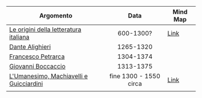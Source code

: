 | Argomento                                                                                                                                 |          Data          | Mind Map                                                                 |
| ----------------------------------------------------------------------------------------------------------------------------------------- |:----------------------:| ------------------------------------------------------------------------ |
| [Le origini della letteratura italiana](Le%20origini%20della%20letteratura%20italiana/Le%20origini%20della%20letteratura%20italiana.md)   |       600-1300?        | [Link](Le%20origini%20della%20letteratura%20italiana/Mind%20Map%201.png) |
| [Dante Alighieri](Dante%20Alighieri/Dante%20Alighieri.md)                                                                                 |       1265-1320        |                                                                          |
| [Francesco Petrarca](Francesco%20Petrarca/Francesco%20Petrarca.md)                                                                        |       1304-1374        |                                                                          |
| [Giovanni Boccaccio](Giovanni%20Boccaccio/Giovanni%20Boccaccio.md)                                                                        |       1313-1375        |                                                                          |
| [L'Umanesimo, Machiavelli e Guicciardini](L'Umanesimo,%20Machiavelli%20e%20Guicciardini/L'Umanesimo,%20Machiavelli%20e%20Guicciardini.md) | fine 1300 - 1550 circa | [Link](L'Umanesimo,%20Machiavelli%20e%20Guicciardini/Mind%20Map%202.png) |
|                                                                                                                                           |                        |                                                                          |

